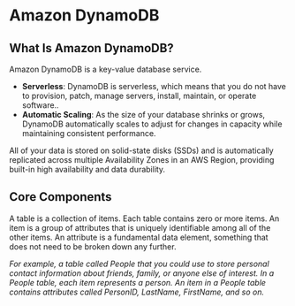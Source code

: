 # Amazon DynamoDB

## What Is Amazon DynamoDB?

Amazon DynamoDB is a key-value database service.

- **Serverless**: DynamoDB is serverless, which means that you do not have to provision, patch, manage servers, install, maintain, or operate software.. 
- **Automatic Scaling**: As the size of your database shrinks or grows, DynamoDB automatically scales to adjust for changes in capacity while maintaining consistent performance. 

All of your data is stored on solid-state disks (SSDs) and is automatically replicated across multiple Availability Zones in an AWS Region, providing built-in high availability and data durability. 


## Core Components

A table is a collection of items. Each table contains zero or more items. An item is a group of attributes that is uniquely identifiable among all of the other items. An attribute is a fundamental data element, something that does not need to be broken down any further. 

*For example, a table called People that you could use to store personal contact information about friends, family, or anyone else of interest. In a People table, each item represents a person. An item in a People table contains attributes called PersonID, LastName, FirstName, and so on.*
